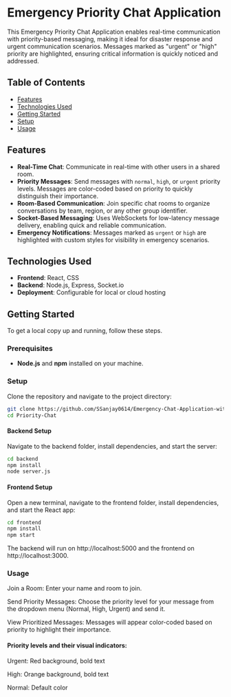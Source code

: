 # Emergency Priority Chat Application

This Emergency Priority Chat Application enables real-time communication with priority-based messaging, making it ideal for disaster response and urgent communication scenarios. Messages marked as "urgent" or "high" priority are highlighted, ensuring critical information is quickly noticed and addressed.

## Table of Contents

- [Features](#features)
- [Technologies Used](#technologies-used)
- [Getting Started](#getting-started)
- [Setup](#setup)
- [Usage](#usage)

## Features

- **Real-Time Chat**: Communicate in real-time with other users in a shared room.
- **Priority Messages**: Send messages with `normal`, `high`, or `urgent` priority levels. Messages are color-coded based on priority to quickly distinguish their importance.
- **Room-Based Communication**: Join specific chat rooms to organize conversations by team, region, or any other group identifier.
- **Socket-Based Messaging**: Uses WebSockets for low-latency message delivery, enabling quick and reliable communication.
- **Emergency Notifications**: Messages marked as `urgent` or `high` are highlighted with custom styles for visibility in emergency scenarios.

## Technologies Used

- **Frontend**: React, CSS
- **Backend**: Node.js, Express, Socket.io
- **Deployment**: Configurable for local or cloud hosting

## Getting Started

To get a local copy up and running, follow these steps.

### Prerequisites

- **Node.js** and **npm** installed on your machine.

### Setup

Clone the repository and navigate to the project directory:

```bash
git clone https://github.com/SSanjay0614/Emergency-Chat-Application-with-Priority.git
cd Priority-Chat
```

#### Backend Setup

Navigate to the backend folder, install dependencies, and start the server:

```bash
cd backend
npm install
node server.js
```
#### Frontend Setup

Open a new terminal, navigate to the frontend folder, install dependencies, and start the React app:

```bash
cd frontend
npm install
npm start
```

The backend will run on http://localhost:5000 and the frontend on http://localhost:3000.

### Usage

Join a Room: Enter your name and room to join.

Send Priority Messages: Choose the priority level for your message from the dropdown menu (Normal, High, Urgent) and send it.

View Prioritized Messages: Messages will appear color-coded based on priority to highlight their importance.

#### Priority levels and their visual indicators:

Urgent: Red background, bold text

High: Orange background, bold text

Normal: Default color

